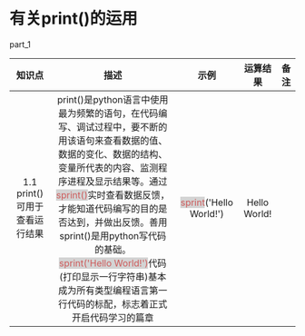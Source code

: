 # 有关print()的运用

part_1

| 知识点    |      描述     |  示例   |   运算结果  |备注|
|:----------:|:-------------:|:--------:|:---------:|:---------:|
| 1.1 print()可用于查看运行结果| print()是python语言中使用最为频繁的语句，在代码编写、调试过程中，要不断的用该语句来查看数据的值、数据的变化、数据的结构、变量所代表的内容、监测程序进程及显示结果等。通过<span style = "color:indianred;background-color:lightgray">sprint()</span>实时查看数据反馈，才能知道代码编写的目的是否达到，并做出反馈。善用sprint()是用python写代码的基础。<br><span style = "color:indianred;background-color:lightgray">sprint('Hello World!')</span>代码(打印显示一行字符串)基本成为所有类型编程语言第一行代码的标配，标志着正式开启代码学习的篇章 |<span style = "color:indianred;background-color:lightgray">sprint</span>('Hello World!')|Hello World!||
